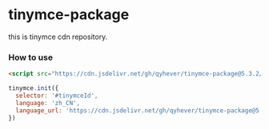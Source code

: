 # tinymce-package
this is tinymce cdn repository.

### How to use

```html
<script src="https://cdn.jsdelivr.net/gh/qyhever/tinymce-package@5.3.2/tinymce.min.js"></script>
```



```javascript
tinymce.init({
  selector: '#tinymceId',
  language: 'zh_CN',
  language_url: 'https://cdn.jsdelivr.net/gh/qyhever/tinymce-package@5.3.2/langs/zh_CN.js'
})
```
